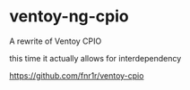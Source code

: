 # ventoy-ng-cpio

A rewrite of Ventoy CPIO

this time it actually allows for interdependency

https://github.com/fnr1r/ventoy-cpio

<!--
NOTE:
oh my god. the old code is so fucking bad.
please don't look at it.
please please please please please please please please please please please
please please please please please please please please please please please...
- fnrir
-->
